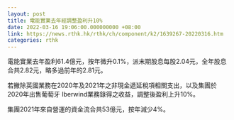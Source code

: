 ```yaml
---
layout: post
title: 電能實業去年經調整盈利升10%
date: 2022-03-16 19:06:00.000000000 +08:00
link: https://news.rthk.hk/rthk/ch/component/k2/1639267-20220316.htm
categories: rthk
---
```


電能實業去年盈利61.4億元，按年微升0.1%，派末期股息每股2.04元，全年股息合共2.82元，略多過前年的2.81元。

若撇除英國業務在2020年及2021年之非現金遞延稅項相關支出，以及集團於2020年出售葡萄牙 Iberwind業務錄得之收益，調整後盈利上升10%。

集團2021年來自營運的資金流合共53億元，按年減少4%。
